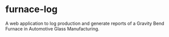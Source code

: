 # furnace-log
A web application to log production and generate reports of a Gravity Bend Furnace in Automotive Glass Manufacturing.
